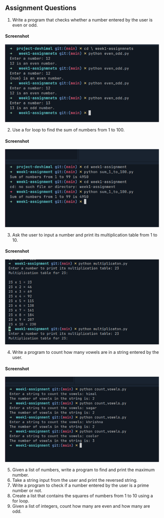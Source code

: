 ## Assignment Questions

1. Write a program that checks whether a number entered by the user is even or odd.

#### Screenshot

![Assignment Screenshot](assets/assignment1.png)

2. Use a for loop to find the sum of numbers from 1 to 100.

#### Screenshot

![Assignment Screenshot](assets/assignment2.png)

3. Ask the user to input a number and print its multiplication table from 1 to 10.

#### Screenshot

![Assignment Screenshot](assets/assignment3.png)

4. Write a program to count how many vowels are in a string entered by the user.

#### Screenshot

![Assignment Screenshot](assets/assignment4.png)

5. Given a list of numbers, write a program to find and print the maximum number.
6. Take a string input from the user and print the reversed string.
7. Write a program to check if a number entered by the user is a prime number or not.
8. Create a list that contains the squares of numbers from 1 to 10 using a for loop.
9. Given a list of integers, count how many are even and how many are odd.
